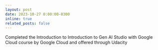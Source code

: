 ```yaml
---
layout: post
date: 2023-10-27 0:00:00-0300
inline: true
related_posts: false
---
```


Completed the Introduction to Introduction to Gen AI Studio with Google Cloud course by Google Cloud and offered through Udacity
